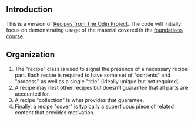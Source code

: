 ## Introduction

[recipes project]: https://www.theodinproject.com/lessons/foundations-recipes
[odin foundation]: https://www.theodinproject.com/paths/foundations/courses/foundations

This is a version of [Recipes from The Odin Project][recipes project]. The code will initially focus on demonstrating usage of the material covered in the [foundations course][odin foundation].

## Organization

1. The "recipe" class is used to signal the presence of a necessary recipe part. Each recipe is required to have some set of "contents" and "process" as well as a single "title" (ideally unique but not required).
2. A recipe may nest other recipes but doesn't guarantee that all parts are accounted for.
3. A recipe "collection" is what provides that guarantee.
4. Finally, a recipe "cover" is typically a superfluous piece of related content that provides motivation.

